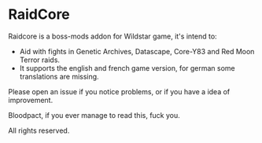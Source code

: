 RaidCore
================

Raidcore is a boss-mods addon for Wildstar game, it's intend to:
 - Aid with fights in Genetic Archives, Datascape, Core-Y83 and Red Moon Terror raids.
 - It supports the english and french game version, for german some translations are missing.

Please open an issue if you notice problems, or if you have a idea of improvement.

Bloodpact, if you ever manage to read this, fuck you.

All rights reserved.